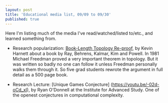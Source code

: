 ```yaml
---
layout: post
title: 'Educational media list, 09/09 to 09/30'
published: true
---
```

Here I'm listing much of the media I've read/watched/listed to/etc., and learned something from. 

* Research popularization: [Book-Length Topology Re-proof](https://www.quantamagazine.org/new-math-book-rescues-landmark-topology-proof-20210909/), by Kevin Harnett about a book by Ray, Behrens, Kalmar, Kim and Powell. In 1981 Michael Freedman proved a very important theorem in topology. But it was written so badly no one can follow it unless Freedman personally walks them through it. So five grad students rewrote the argument in full detail as a 500 page book.

* Research Lecture: [Unique Games Conjecture] (https://youtu.be/-02d-oCd_xI), by Ryan O'Donnell at  the Institute for Advanced Study. One of the openest conjectures in computational complexity.
